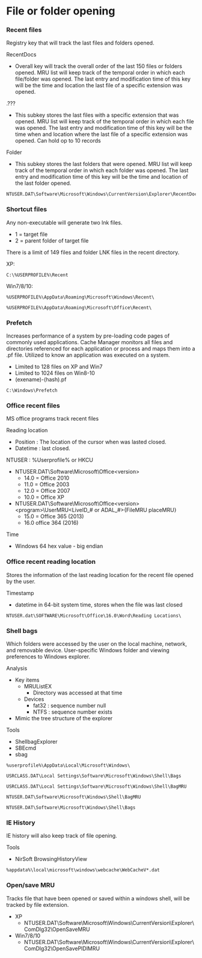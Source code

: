 # File or folder opening

### Recent files

Registry key that will track the last files and folders opened.

RecentDocs

* Overall key will track the overall order of the last 150 files or folders opened. MRU list will keep track of the temporal order in which each file/folder was opened. The last entry and modification time of this key will be the time and location the last file of a specific extension was opened.

.???

* This subkey stores the last files with a specific extension that was opened. MRU list will keep track of the temporal order in which each file was opened. The last entry and modification time of this key will be the time when and location where the last file of a specific extension was opened. Can hold op to 10 records

Folder

* This subkey stores the last folders that were opened. MRU list will keep track of the temporal order in which each folder was opened. The last entry and modification time of this key will be the time and location of the last folder opened.

```
NTUSER.DAT\Software\Microsoft\Windows\CurrentVersion\Explorer\RecentDocs 
```

### Shortcut files

Any non-executable will generate two lnk files.

* 1 = target file
* 2 = parent folder of target file

There is a limit of 149 files and folder LNK files in the recent directory.

XP:

```
C:\%USERPROFILE%\Recent 
```

Win7/8/10:

```
%USERPROFILE%\AppData\Roaming\Microsoft\Windows\Recent\
```

```
%USERPROFILE%\AppData\Roaming\Microsoft\Office\Recent\
```

### Prefetch

Increases performance of a system by pre-loading code pages of commonly used applications. Cache Manager monitors all files and directories referenced for each application or process and maps them into a .pf file. Utilized to know an application was executed on a system.

* Limited to 128 files on XP and Win7
* Limited to 1024 files on Win8-10
* (exename)-(hash).pf

```
C:\Windows\Prefetch 
```

### Office recent files

MS office programs track recent files

Reading location

* Position : The location of the cursor when was lasted closed.
* Datetime : last closed.

NTUSER : %Userprofile% or HKCU

* NTUSER.DAT\Software\Microsoft\Office\<version>
  * 14.0 = Office 2010
  * 11.0 = Office 2003
  * 12.0 = Office 2007
  * 10.0 = Office XP
* NTUSER.DAT\Software\Microsoft\Office\<version>\<program>\UserMRU\<LiveID\_# or ADAL\_#>{FileMRU placeMRU}
  * 15.0 = Office 365 (2013)
  * 16.0 office 364 (2016)

Time

* Windows 64 hex value - big endian

### Office recent reading location

Stores the information of the last reading location for the recent file opened by the user.

Timestamp

* datetime in 64-bit system time, stores when the file was last closed

```
NTUSER.dat\SOFTWARE\Microsoft\Office\16.0\Word\Reading Locations\
```

### Shell bags

Which folders were accessed by the user on the local machine, network, and removable device. User-specific Windows folder and viewing preferences to Windows explorer.

Analysis

* Key items
  * MRUListEX
    * Directory was accessed at that time
  * Devices
    * fat32 : sequence number null
    * NTFS : sequence number exists
* Mimic the tree structure of the explorer

Tools

* ShellbagExplorer
* SBEcmd
* sbag

```
%userprofile%\AppData\Local\Microsoft\Windows\
```

```
USRCLASS.DAT\Local Settings\Software\Microsoft\Windows\Shell\Bags 
```

```
USRCLASS.DAT\Local Settings\Software\Microsoft\Windows\Shell\BagMRU
```

```
NTUSER.DAT\Software\Microsoft\Windows\Shell\BagMRU
```

```
NTUSER.DAT\Software\Microsoft\Windows\Shell\Bags
```

### IE History

IE history will also keep track of file opening.

Tools

* NirSoft BrowsingHistoryView

```
%appdata%\local\microsoft\windows\webcache\WebCacheV*.dat
```

### Open/save MRU

Tracks file that have been opened or saved within a windows shell, will be tracked by file extension.

* XP
  * NTUSER.DAT\Software\Microsoft\Windows\CurrentVersion\Explorer\ComDlg32\OpenSaveMRU
* Win7/8/10
  * NTUSER.DAT\Software\Microsoft\Windows\CurrentVersion\Explorer\ComDlg32\OpenSavePIDlMRU

